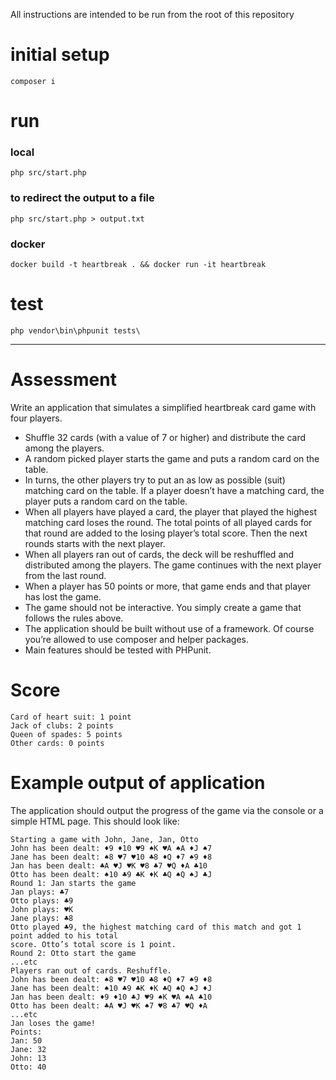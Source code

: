 All instructions are intended to be run from the root of this repository

# initial setup

`composer i`

# run

### local

`php src/start.php`

### to redirect the output to a file

`php src/start.php > output.txt`

### docker

`docker build -t heartbreak . && docker run -it heartbreak`

# test

`php vendor\bin\phpunit tests\`

---

# Assessment

Write an application that simulates a simplified heartbreak card game with four players.

- Shuffle 32 cards (with a value of 7 or higher) and distribute the card among the players.
- A random picked player starts the game and puts a random card on the table.
- In turns, the other players try to put an as low as possible (suit) matching card on the
  table. If a player doesn’t have a matching card, the player puts a random card on the
  table.
- When all players have played a card, the player that played the highest matching card
  loses the round. The total points of all played cards for that round are added to the
  losing player’s total score. Then the next rounds starts with the next player.
- When all players ran out of cards, the deck will be reshuffled and distributed among the
  players. The game continues with the next player from the last round.
- When a player has 50 points or more, that game ends and that player has lost the
  game.
- The game should not be interactive. You simply create a game that follows the rules
  above.
- The application should be built without use of a framework. Of course you’re allowed to
  use composer and helper packages.
- Main features should be tested with PHPunit.

# Score

```
Card of heart suit: 1 point
Jack of clubs: 2 points
Queen of spades: 5 points
Other cards: 0 points
```

# Example output of application

The application should output the progress of the game via the console or a simple HTML
page. This should look like:

```
Starting a game with John, Jane, Jan, Otto
John has been dealt: ♦9 ♦10 ♥9 ♠K ♥A ♠A ♦J ♠7
Jane has been dealt: ♠8 ♥7 ♥10 ♣8 ♦Q ♦7 ♠9 ♦8
Jan has been dealt: ♣A ♥J ♥K ♥8 ♣7 ♥Q ♦A ♣10
Otto has been dealt: ♠10 ♣9 ♣K ♦K ♣Q ♠Q ♠J ♣J
Round 1: Jan starts the game
Jan plays: ♣7
Otto plays: ♣9
John plays: ♥K
Jane plays: ♣8
Otto played ♣9, the highest matching card of this match and got 1 point added to his total
score. Otto’s total score is 1 point.
Round 2: Otto start the game
...etc
Players ran out of cards. Reshuffle.
John has been dealt: ♠8 ♥7 ♥10 ♣8 ♦Q ♦7 ♠9 ♦8
Jane has been dealt: ♠10 ♣9 ♣K ♦K ♣Q ♠Q ♠J ♦J
Jan has been dealt: ♦9 ♦10 ♣J ♥9 ♠K ♥A ♠A ♣10
Otto has been dealt: ♣A ♥J ♥K ♠7 ♥8 ♣7 ♥Q ♦A
...etc
Jan loses the game!
Points:
Jan: 50
Jane: 32
John: 13
Otto: 40
```